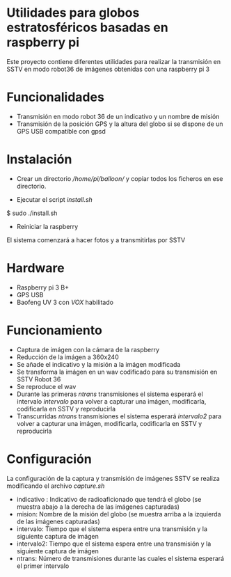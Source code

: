 # Utilidades para globos estratosféricos basadas en raspberry pi

Este proyecto contiene diferentes utilidades para realizar la transmisión en SSTV en modo robot36 de imágenes obtenidas con una raspberry pi 3


# Funcionalidades

* Transmisión en modo robot 36 de un indicativo y un nombre de misión
* Transmisión de la posición GPS y la altura del globo si se dispone de un GPS USB compatible con gpsd

# Instalación

* Crear un directorio */home/pi/balloon/* y copiar todos los ficheros en ese directorio.

* Ejecutar el script *install.sh*

$ sudo ./install.sh

* Reiniciar la raspberry

El sistema comenzará a hacer fotos y a transmitirlas por SSTV

# Hardware

* Raspberry pi 3 B+
* GPS USB
* Baofeng UV 3 con *VOX* habilitado

# Funcionamiento


* Captura de imágen con la cámara de la raspberry
* Reducción de la imágen a 360x240
* Se añade el indicativo y la misión a la imágen modificada
* Se transforma la imágen en un wav codificado para su transmisión en SSTV Robot 36
* Se reproduce el wav
* Durante las primeras *ntrans* transmisiones el sistema esperará el intervalo *intervalo* para volver a capturar una imágen, modificarla, codificarla en SSTV y reproducirla
* Transcurridas *ntrans* transmisiones el sistema esperará *intervalo2* para volver a capturar una imágen, modificarla, codificarla en SSTV y reproducirla

# Configuración

La configuración de la captura y transmisión de imágenes SSTV se realiza modificando el archivo *capture.sh*

* indicativo : Indicativo de radioaficionado que tendrá el globo (se muestra abajo a la derecha de las imágenes capturadas)
* mision: Nombre de la misión del globo (se muestra arriba a la izquierda de las imágenes capturadas)
* intervalo: Tiempo que el sistema espera entre una transmisión y la siguiente captura de imágen
* intervalo2: Tiempo que el sistema espera entre una transmisión y la siguiente captura de imágen
* ntrans: Número de transmisiones durante las cuales el sistema esperará el primer intervalo



